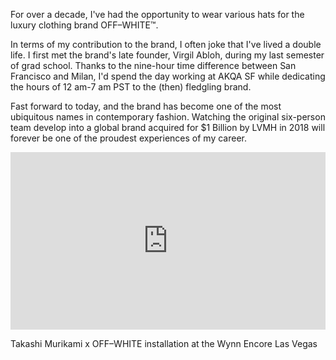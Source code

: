 For over a decade, I've had the opportunity to wear various hats for the luxury clothing brand OFF–WHITE™.  
  
In terms of my contribution to the brand, I often joke that I've lived a double life. I first met the brand's late founder, Virgil Abloh, during my last semester of grad school. Thanks to the nine-hour time difference between San Francisco and Milan, I'd spend the day working at AKQA SF while dedicating the hours of 12 am-7 am PST to the (then) fledgling brand.  
  
Fast forward to today, and the brand has become one of the most ubiquitous names in contemporary fashion. Watching the original six-person team develop into a global brand acquired for $1 Billion by LVMH in 2018 will forever be one of the proudest experiences of my career.

<div style="padding:56.25% 0 0 0;position:relative;"><iframe src="https://player.vimeo.com/video/999038417?h=9b9fce2287&amp;badge=0&amp;autopause=0&amp;player_id=0&amp;app_id=58479" frameborder="0" allow="autoplay; fullscreen; picture-in-picture; clipboard-write" style="position:absolute;top:0;left:0;width:100%;height:100%;" title="Videos - Off-White™ Official -  - 2021-03-12 05-42-57"></iframe></div><script src="https://player.vimeo.com/api/player.js"></script>

Takashi Murikami x OFF–WHITE installation at the Wynn Encore Las Vegas
